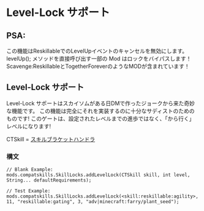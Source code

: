 # Level-Lock サポート

## PSA:

この機能はReskillableでのLevelUpイベントのキャンセルを無効にします。 levelUp(); メソッドを直接呼び出す一部の Mod はロックをバイパスします！ Scavenge:ReskillableとTogetherForeverのようなMODが含まれています！

## Level-Lock サポート

Level-Lock サポートはスカイソムがある日DMで作ったジョークから来た奇妙な機能です。 この機能は完全にそれを実装するのに十分なサディストのためのものです! このゲートは、設定されたレベルまでの進歩ではなく、「から行く」レベルになります!

CTSkill = [スキルブラケットハンドラ](/Mods/CompatSkills/Supports/Reskillable/BracketHandlers/)

### 構文

    // Blank Example:
    mods.compatskills.SkillLocks.addLevelLock(CTSkill skill, int level, String... defaultRequirements);
    
    // Test Example:
    mods.compatskills.SkillLocks.addLevelLock(<skill:reskillable:agility>, 11, "reskillable:gating", 3, "adv|minecraft:farry/plant_seed");